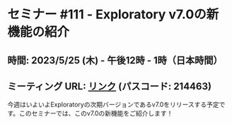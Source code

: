 # セミナー #111 - Exploratory v7.0の新機能の紹介

## 時間: 2023/5/25 (木) - 午後12時 - 1時（日本時間）

## ミーティング URL: [リンク](https://us02web.zoom.us/j/331585134?pwd=VGVyeXBRWjFMT2hESFdhSU45Z2d0dz09) (パスコード: 214463)

今週はいよいよExploratoryの次期バージョンであるv7.0をリリースする予定です。このセミナーでは、このv7.0の新機能をご紹介します！